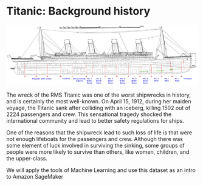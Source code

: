 # Titanic: Background history

![Titanic](./Titanic_side_plan.png)

The wreck of the RMS Titanic was one of the worst shipwrecks in history, and is certainly the most well-known.  On April 15, 1912, during her maiden voyage, the Titanic sank after colliding with an iceberg, killing 1502 out of 2224 passengers and crew.  This sensational tragedy shocked the international community and lead to better safety regulations for ships.

One of the reasons that the shipwreck lead to such loss of life is that were not enough lifeboats for the passengers and crew.  Although there was some element of luck involved in surviving the sinking, some groups of people were more likely to survive than others, like women, children, and the upper-class.

We will apply the tools of Machine Learning and use this dataset as an intro to Amazon SageMaker
